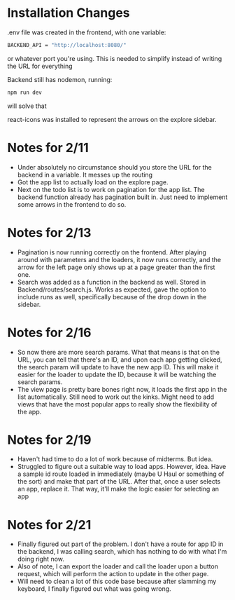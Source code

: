 # Installation Changes
.env file was created in the frontend, with one variable: 
```sh
BACKEND_API = "http://localhost:8080/"
```
or whatever port you're using. This is needed to simplify instead of writing the URL for everything

Backend still has nodemon, running:
```sh
npm run dev
```
will solve that

react-icons was installed to represent the arrows on the explore sidebar. 


# Notes for 2/11
- Under absolutely no circumstance should you store the URL for the backend in a variable. It messes up the routing
- Got the app list to actually load on the explore page. 
- Next on the todo list is to work on pagination for the app list. The backend function already has pagination built in. Just need to implement some arrows in the frontend to do so. 

# Notes for 2/13
- Pagination is now running correctly on the frontend. After playing around with parameters and the loaders, it now runs correctly, and the arrow for the left page only shows up at a page greater than the first one. 
- Search was added as a function in the backend as well. Stored in Backend/routes/search.js. Works as expected, gave the option to include runs as well, specifically because of the drop down in the sidebar. 

# Notes for 2/16
- So now there are more search params. What that means is that on the URL, you can tell that there's an ID, and upon each app getting clicked, the search param will update to have the new app ID. This will make it easier for the loader to update the ID, because it will be watching the search params. 
- The view page is pretty bare bones right now, it loads the first app in the list automatically. Still need to work out the kinks. Might need to add views that have the most popular apps to really show the flexibility of the app. 

# Notes for 2/19
- Haven't had time to do a lot of work because of midterms. But idea.
- Struggled to figure out a suitable way to load apps. However, idea. Have a sample id route loaded in immediately (maybe U Haul or something of the sort) and make that part of the URL. After that, once a user selects an app, replace it. That way, it'll make the logic easier for selecting an app

# Notes for 2/21
- Finally figured out part of the problem. I don't have a route for app ID in the backend, I was calling search, which has nothing to do with what I'm doing right now.
- Also of note, I can export the loader and call the loader upon a button request, which will perform the action to update in the other page. 
- Will need to clean a lot of this code base because after slamming my keyboard, I finally figured out what was going wrong. 